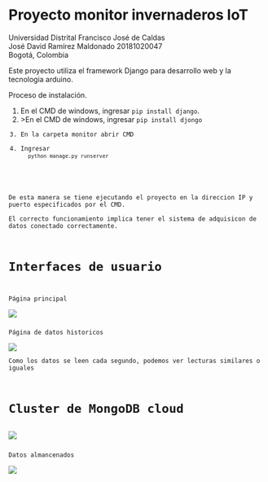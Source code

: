 # Proyecto monitor invernaderos IoT
Universidad Distrital Francisco José de Caldas  
José David Ramírez Maldonado 20181020047  
Bogotá, Colombia

Este proyecto utiliza el framework Django para desarrollo web y la tecnologia arduino.  

Proceso de instalación.  

<ol>
<li>En el CMD de windows, ingresar  
  <code>pip install django</code>.</li>
<li>>En el CMD de windows, ingresar  
  <code>pip install djongo</li>
<li>En la carpeta monitor abrir CMD</li>
<li>Ingresar  
  <code>python manage.py runserver</code></li>
</ol>

De esta manera se tiene ejecutando el proyecto en la direccion IP y puerto especificados por el CMD.  
El correcto funcionamiento implica tener el sistema de adquisicon de datos conectado correctamente.  

# Interfaces de usuario    
Página principal    
<img src="https://i.ibb.co/12F0N4P/UI-1.png" align="left"/>   

Página de datos historicos    
<img src="https://i.ibb.co/85PX1x3/UI-2.png" align="left"/>  
Como los datos se leen cada segundo, podemos ver lecturas similares o iguales  

# Cluster de MongoDB cloud  
<img src="https://i.ibb.co/vsGJpXS/DB-1.png" align="left"/>  

Datos almancenados   
<img src="https://i.ibb.co/THTLxYp/DB-2.png" align="left"/>

  



